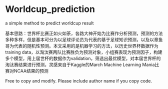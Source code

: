 Worldcup_prediction
===================

a simple method to predict worldcup result

基本思路：世界杯比赛正如火如荼，各路大神开始为比赛作分析预测，预测的方法多种多样，但是基本可分为以足球评论员为代表的基于足球知识预测，以及以章鱼哥为代表的随机性预测。本文采用的是机器学习的方法，以历史世界杯数据作为training data，以淘汰赛两队比赛胜负为预测对象，小组赛表现为预测因子，构建多个模型，用上届世杯的数据作为validation，筛选出最优模型，对本届世界杯的淘汰赛结果进行预测，灵感来自于Kaggle的March Machine Learning Mania比赛对NCAA结果的预测

Free to copy and modify. Please include author name if you copy code.
